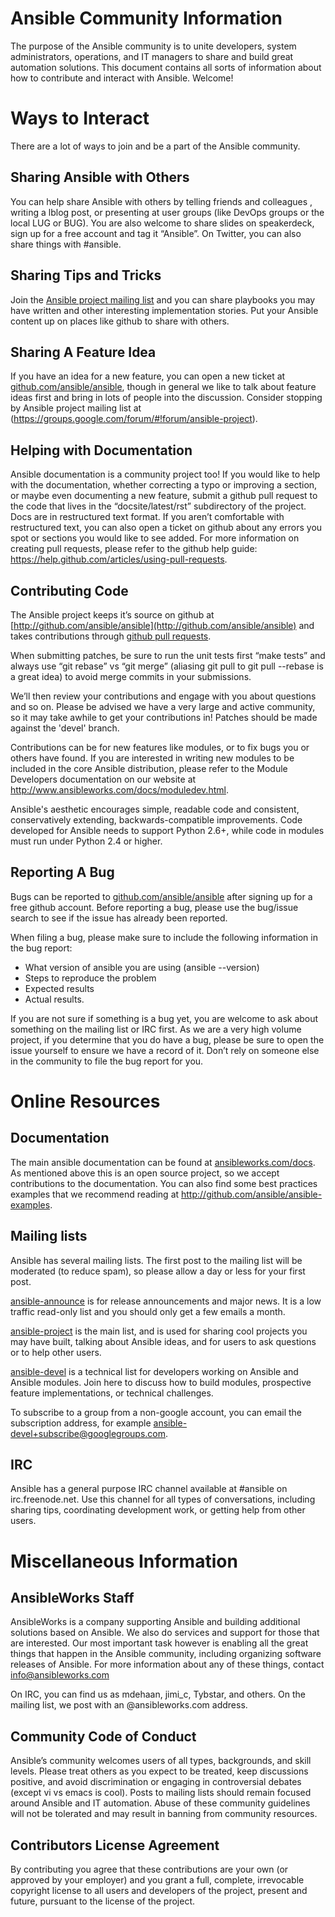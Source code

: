 Ansible Community  Information
==============================

The purpose of the Ansible community is to  unite developers, system administrators, operations, and IT managers to share and build great automation solutions. 
This document contains all sorts of information about how to contribute and interact with Ansible.  Welcome!

Ways to Interact
================

There are a lot of ways to join and  be a part  of the  Ansible community.

Sharing Ansible with Others
---------------------------

You can help share Ansible with others by telling friends and colleagues ,  writing a lblog post, or presenting at user groups (like DevOps groups or the local LUG or BUG).  You are also welcome to share slides on speakerdeck, sign up for a free account and tag it “Ansible”.   On Twitter, you can also share things with #ansible.

Sharing Tips and Tricks
-----------------------

Join the [Ansible project mailing list](https://groups.google.com/forum/#!forum/ansible-project) and  you can share playbooks you may have written and other interesting implementation stories.   Put your Ansible content up on places like github  to share with others.

Sharing A Feature Idea
----------------------

If you have an idea for a new feature, you can open a new ticket at [github.com/ansible/ansible](https://github.com/ansible/ansible), though in general we like to talk about feature ideas first and bring in lots of people into the discussion.   Consider stopping by Ansible project mailing list at (https://groups.google.com/forum/#!forum/ansible-project).  

Helping with Documentation
--------------------------

Ansible documentation is a community project too!  If you would like to help with the documentation, whether correcting a typo or improving a section, or maybe even documenting a new feature, submit a github pull request to  the code that lives in the “docsite/latest/rst” subdirectory of the project.   Docs are in restructured text format.  If you aren’t comfortable with restructured text, you can also open a ticket on github about any errors you spot or sections you would like to see added. For more information on creating pull requests, please refer to the github help guide: https://help.github.com/articles/using-pull-requests.

Contributing Code
-----------------

The Ansible project keeps it’s source on github at [http://github.com/ansible/ansible](http://github.com/ansible/ansible) 
and takes contributions through [github pull requests](https://help.github.com/articles/using-pull-requests).

When submitting patches, be sure to run the unit tests first “make tests” and always use 
“git rebase” vs “git merge” (aliasing git pull to git pull --rebase is a great idea) to 
avoid merge commits in your submissions.  

We’ll then review your contributions and engage with you about questions and  so on.  Please be advised we have a very large and active community,
so it may take awhile to get your contributions in!  Patches should be made against the 'devel' branch.

Contributions can be for new features like modules, or to fix bugs you or others have found. If you are interested in writing new modules to be included in the core Ansible distribution, please refer to the Module Developers documentation on our website at http://www.ansibleworks.com/docs/moduledev.html.

Ansible's aesthetic encourages simple, readable code and consistent, conservatively extending, backwards-compatible improvements.  Code developed for Ansible needs to support Python 2.6+, while code in modules must run under Python 2.4 or higher.

Reporting A Bug
---------------

Bugs can be reported to [github.com/ansible/ansible](http://github.com/ansible/ansible) after signing up for a free github account.  Before reporting a bug, please use the bug/issue search to see if the issue has already been reported.  

When filing a bug, please make sure to include the following information in the bug report:

* What version of ansible you are using (ansible --version)
* Steps to reproduce the problem
* Expected results
* Actual results.

If you are not sure if something is a bug yet, you are welcome to ask about something on the mailing list or IRC first.  As we are a very high volume project, if you determine that you do have a bug, please be sure to open the issue yourself to ensure we have a record of it. Don’t rely on someone else in the community to file the bug report for you.

Online Resources
================

Documentation
-------------

The main ansible documentation can be found at [ansibleworks.com/docs](http://ansibleworks.com/docs).   As mentioned above this is an open source project, so we accept contributions to the documentation.  You can also find some best practices examples that we recommend reading at http://github.com/ansible/ansible-examples.

Mailing lists
-------------

Ansible has several mailing lists.  The first post to the mailing list will be moderated (to reduce spam), so please allow a day or less for your first post.

[ansible-announce](https://groups.google.com/forum/#!forum/ansible-announce) is for release announcements and major news.  It is a low traffic read-only list and you should only get a few emails a month.

[ansible-project](https://groups.google.com/forum/#!forum/ansible-project) is the main list, and is used for sharing cool projects you may have built, talking about Ansible ideas, and for users to ask questions or to help other users.

[ansible-devel](https://groups.google.com/forum/#!forum/ansible-devel) is a technical list for developers working on Ansible and Ansible modules.  Join here to discuss how to build modules, prospective feature implementations, or technical challenges.

To subscribe to a group from a non-google account, you can email the subscription address, for example ansible-devel+subscribe@googlegroups.com.

IRC
---

Ansible has a general purpose IRC channel available at #ansible on irc.freenode.net.
Use this channel for all types of conversations, including sharing tips, coordinating development work, or getting help from other users.

Miscellaneous Information
=========================

AnsibleWorks Staff
------------------

AnsibleWorks is a company supporting Ansible and building additional solutions based on Ansible.  We also do services and support for those that are interested.   Our most important task however is enabling all the great things that happen in the Ansible community, including organizing software releases of Ansible.  For more information about any of these things, contact info@ansibleworks.com

On IRC, you can find us as mdehaan, jimi_c, Tybstar, and others.   On the mailing list, we post with an @ansibleworks.com address.

Community Code of Conduct
-------------------------

Ansible’s community welcomes users of all types, backgrounds, and skill levels.    Please treat others as you expect to be treated, keep discussions positive, and avoid discrimination or engaging in controversial debates (except vi vs emacs is cool).  Posts to mailing lists should remain focused around Ansible and IT automation.   Abuse of these community guidelines will not be tolerated and may result in banning from community resources.

Contributors License Agreement
------------------------------

By contributing you agree that these contributions are your own (or approved by your employer) and you grant a full, complete, irrevocable
copyright license to all users and developers of the project, present and future, pursuant to the license of the project.



